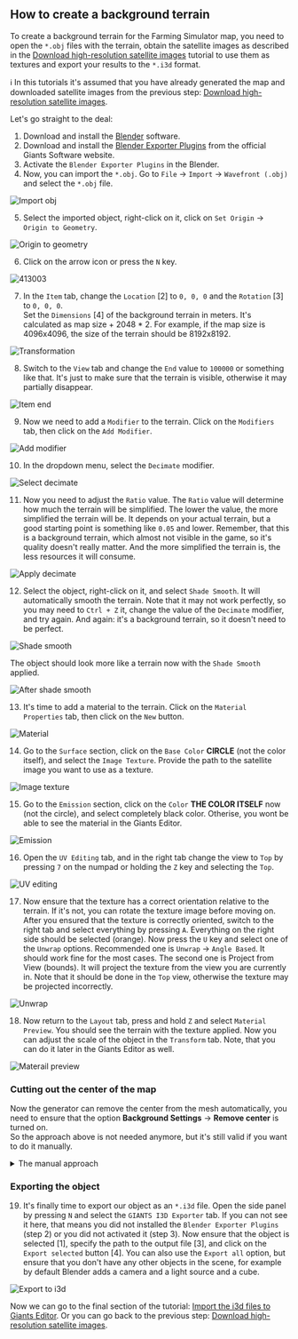 ## How to create a background terrain

To create a background terrain for the Farming Simulator map, you need to open the `*.obj` files with the terrain, obtain the satellite images as described in the [Download high-resolution satellite images](download_satellite_images.md) tutorial to use them as textures and export your results to the `*.i3d` format.<br>

ℹ️ In this tutorials it's assumed that you have already generated the map and downloaded satellite images from the previous step: [Download high-resolution satellite images](download_satellite_images.md).<br>

Let's go straight to the deal:

1. Download and install the [Blender](https://www.blender.org/download/) software.
2. Download and install the [Blender Exporter Plugins](https://gdn.giants-software.com/downloads.php) from the official Giants Software website.
3. Activate the `Blender Exporter Plugins` in the Blender.
4. Now, you can import the `*.obj`. Go to `File` -> `Import` -> `Wavefront (.obj)` and select the `*.obj` file.

![Import obj](https://github.com/user-attachments/assets/0fea21f6-3f1e-40e1-9d3e-6844fbb9f0de)

5. Select the imported object, right-click on it, click on `Set Origin` -> `Origin to Geometry`.

![Origin to geometry](https://github.com/user-attachments/assets/379fd7b3-3b27-4b45-b9cc-e39218fa7a6b)

6. Click on the arrow icon or press the `N` key.

![413003](https://github.com/user-attachments/assets/c3b74d01-624a-4c1f-b5ad-ef620cbb33d4)

7. In the `Item` tab, change the `Location` [2] to `0, 0, 0` and the `Rotation` [3] to `0, 0, 0`.  
Set the `Dimensions` [4] of the background terrain in meters. It's calculated as map size + 2048 * 2. For example, if the map size is 4096x4096, the size of the terrain should be 8192x8192.

![Transformation](https://github.com/user-attachments/assets/bdd0be37-2a38-44e7-bbb8-21e1a0929756)

8. Switch to the `View` tab and change the `End` value to `100000` or something like that. It's just to make sure that the terrain is visible, otherwise it may partially disappear.

![Item end](https://github.com/user-attachments/assets/e838aa9c-09b7-4ede-b666-de83eb82fbbe)

9. Now we need to add a `Modifier` to the terrain. Click on the `Modifiers` tab, then click on the `Add Modifier`.

![Add modifier](https://github.com/user-attachments/assets/491c0d43-5f16-4a0e-b11c-a8e138107fbe)

10. In the dropdown menu, select the `Decimate` modifier.

![Select decimate](https://github.com/user-attachments/assets/1524ec71-a252-491e-8d39-84e7435980cd)

11. Now you need to adjust the `Ratio` value. The `Ratio` value will determine how much the terrain will be simplified. The lower the value, the more simplified the terrain will be. It depends on your actual terrain, but a good starting point is something like `0.05` and lower. Remember, that this is a background terrain, which almost not visible in the game, so it's quality doesn't really matter. And the more simplified the terrain is, the less resources it will consume.

![Apply decimate](https://github.com/user-attachments/assets/c7111d5d-a32a-4264-9810-bcfd948d8cd3)

12. Select the object, right-click on it, and select `Shade Smooth`. It will automatically smooth the terrain. Note that it may not work perfectly, so you may need to `Ctrl + Z` it, change the value of the `Decimate` modifier, and try again. And again: it's a background terrain, so it doesn't need to be perfect.

![Shade smooth](https://github.com/user-attachments/assets/b9b8f0ec-fea7-467e-8032-364c0d704efc)

The object should look more like a terrain now with the `Shade Smooth` applied.

![After shade smooth](https://github.com/user-attachments/assets/2128a862-7a9c-4fdc-ab2f-316eadd9496e)

13. It's time to add a material to the terrain. Click on the `Material Properties` tab, then click on the `New` button.

![Material](https://github.com/user-attachments/assets/b4a5ae03-b9ce-441f-925c-70ed7085ed7e)

14. Go to the `Surface` section, click on the `Base Color` **CIRCLE** (not the color itself), and select the `Image Texture`. Provide the path to the satellite image you want to use as a texture.

![Image texture](https://github.com/user-attachments/assets/ecbd8c35-80c9-4bfb-b384-2545aa8f0f63)

15. Go to the `Emission` section, click on the `Color` **THE COLOR ITSELF** now (not the circle), and select completely black color. Otherise, you wont be able to see the material in the Giants Editor.

![Emission](https://github.com/user-attachments/assets/cd6350cf-e7da-40ef-9e6d-fc6c551ce4d1)

16. Open the `UV Editing` tab, and in the right tab change the view to `Top` by pressing `7` on the numpad or holding the `Z` key and selecting the `Top`.

![UV editing](https://github.com/user-attachments/assets/55694f85-74ea-438a-b7ed-0f6eea7c5655)

17. Now ensure that the texture has a correct orientation relative to the terrain. If it's not, you can rotate the texture image before moving on. After you ensured that the texture is correctly oriented, switch to the right tab and select everything by pressing `A`. Everything on the right side should be selected (orange). Now press the `U` key and select one of the `Unwrap` options. Recommended one is `Unwrap` -> `Angle Based`. It should work fine for the most cases. The second one is Project from View (bounds). It will project the texture from the view you are currently in. Note that it should be done in the `Top` view, otherwise the texture may be projected incorrectly.

![Unwrap](https://github.com/user-attachments/assets/34973898-75fb-4f37-ba47-db26fba965b9)

18. Now return to the `Layout` tab, press and hold `Z` and select `Material Preview`. You should see the terrain with the texture applied. Now you can adjust the scale of the object in the `Transform` tab. Note, that you can do it later in the Giants Editor as well.

![Materail preview](https://github.com/user-attachments/assets/30f8434b-0e68-4b67-b39b-cdd91d2a68d1)

### Cutting out the center of the map

Now the generator can remove the center from the mesh automatically, you need to ensure that the option **Background Settings** -> **Remove center** is turned on.  
So the approach above is not needed anymore, but it's still valid if you want to do it manually.

<details>
<summary>The manual approach</summary>

Now we will need to cut out the center of the map from the mesh. There are two aprroaches to do it. Using the `Boolean` modified and using the `Knife Project` tool. The `Boolean` modifier is more straightforward, and usually it works much better, so it's highly recommended to use it, not the second one.  

ℹ️ This tutorial was added after the main one, so it will contain different untexutred terrain, don't be scared of it!  

#### Using the Boolean modifier

1. Press `Shift + A` and add a `Cube` to the scene.  

![Add cube](https://github.com/user-attachments/assets/57732730-f388-42b9-960d-3ca668cdca27)

2. Set the size of the cube X and Y the same as a map size. For example, if the map size is 4096x4096, the size of the cube should be 4096x4096. The Z can be any value, but it should be bigger than the terrain itself!  

![Set cube size](https://github.com/user-attachments/assets/2bf22467-85ac-4b01-84fd-5dd74a6f58f6)

3. Make sure that the cube FULLY cuts through the terrain (higher and lower than the terrain).  

![Cuts through](https://github.com/user-attachments/assets/85361f53-e267-4892-86d2-d6db460f26f2)

4. Now select your background terrain, go to the `Modifiers` tab, click on the `Add Modifier`.  

![Add modifier](https://github.com/user-attachments/assets/6718a948-3353-4375-a569-07a4a1e5d8f8)

5. Type `Boolean` in the search bar and select the `Boolean` modifier.  

![Select boolean](https://github.com/user-attachments/assets/11b4be71-c4d7-431a-9e75-f7fe39368003)

6. Click on the `Dropper` icon.  

![Dropper](https://github.com/user-attachments/assets/292dcfaa-d6cc-4b42-be1f-1b83e03951c4)

7. Now click on the cube in the scene.  

![Click on cube](https://github.com/user-attachments/assets/9fc8272b-5d4f-4477-8460-506d1007116f)

8. Click on the `Fast` option.  

![Fast](https://github.com/user-attachments/assets/9e54b078-da25-471c-98e8-cd71c635cf91)

9. Now you can hide the cube by clicking on the eye icon and ensure that the terrain is cut out correctly.

![Hide cube](https://github.com/user-attachments/assets/6ee61673-bc35-4942-a31a-8e2b55883e83)

We are done! You can now move to the final step: [Export the object](#exporting-the-object).

#### Using the Knife Project tool

❌ This method is not recommended, as it's much more complicated and usually doesn't work as expected. Use it only if for some reason the `Boolean` modifier doesn't work for you.

<details>
<summary>Click to expand</summary>

1. Press `Shift + A` and add a `Plane` to the scene.

![Add plane](https://github.com/user-attachments/assets/7d66f878-24dc-4b83-aa44-949dc78a100b)

2. Set the size of the plane X and Y the same as a map size. For example, if the map size is 4096x4096, the size of the plane should be 4096x4096. The Z can be any value, but the plane must be well above the terrain.

![Set plane size](https://github.com/user-attachments/assets/89ac8cd5-a9de-4c46-b3d4-59e594d876b0)

3. Press `Tab` and then `A` to select all vertices of the plane. Press `U` and select `Project from View (Bounds)`. Switch to the `Top` view.

![Top view](https://github.com/user-attachments/assets/9cb1ce28-980b-4e02-b4cb-6fe89794927d)

4. Ensure that your terrain is selected, then `Ctrl + Click` on the plane.

![Ctrl click](https://github.com/user-attachments/assets/7c67713b-6346-4189-b595-3f5cfbbaaf40)

5. Now click on the `Mesh` and select `Knife Project`.

![Knife project](https://github.com/user-attachments/assets/eded9fba-af0e-44f0-948f-436ad06a8088)

6. After a while, you'll see that the central part of the terrain is selected.

![Selected](https://github.com/user-attachments/assets/33187de6-26ee-4d31-bf0b-a7809766a2cf)

7. Press `Delete` and select `Faces`.

![Delete faces](https://github.com/user-attachments/assets/76328118-03d7-48cc-a9fc-b845cfe8c9e6)

8. The central part of the terrain should be removed now.

![Removed](https://github.com/user-attachments/assets/bf787700-2e12-4b4b-96fc-3ec9042cd2ed)

Pay attention to the fact this method can produce artifacts. Remember that it's not recommended to use it, but if you have no other choice, you can try it.

![Artifacts](https://github.com/user-attachments/assets/e9df0436-54d7-474c-9cbe-76c950f31a53)

</details>
</details>

### Exporting the object

19. It's finally time to export our object as an `*.i3d` file. Open the side panel by pressing `N` and select the `GIANTS I3D Exporter` tab. If you can not see it here, that means you did not installed the `Blender Exporter Plugins` (step 2) or you did not activated it (step 3).
Now ensure that the object is selected [1], specify the path to the output file [3], and click on the `Export selected` button [4]. You can also use the `Export all` option, but ensure that you don't have any other objects in the scene, for example by default Blender adds a camera and a light source and a cube. 

![Export to i3d](https://github.com/user-attachments/assets/ad3913d7-a16e-47c0-a039-9f792e34ad4c)

Now we can go to the final section of the tutorial: [Import the i3d files to Giants Editor](import_to_giants_editor.md). Or you can go back to the previous step: [Download high-resolution satellite images](download_satellite_images.md).
